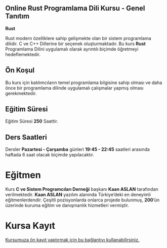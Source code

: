 ## Online Rust Programlama Dili Kursu - Genel Tanıtım
<b>Rust</b>  

Rust modern özelliklere sahip gelişmekte olan bir sistem programlama dilidir. C ve C++ Dillerine bir seçenek oluşturmaktadır. Bu kurs __Rust__ Programlama Dilini uygulamalı olarak ayrıntılı biçimde öğretmeyi hedeflemektedir.
  
## Ön Koşul
Bu kurs için katılımcıların temel programlama bilgisine sahip olması ve daha önce bir programlama dilinde uygulamalı çalışmalar yapmış olması gerekmektedir.

## Eğitim Süresi
Eğitim Süresi __250__ Saattir. 

## Ders Saatleri
Dersler __Pazartesi - Çarşamba__ günleri __19:45 - 22:45__ saatleri arasında haftada 6 saat olacak biçimde yapılacaktır. 

# Eğitmen
Kurs __C ve Sistem Programcıları Derneği__ başkanı __Kaan ASLAN__ tarafından verilmektedir. __Kaan ASLAN__ yazılım alanında Türkiye’deki en deneyimli eğitmenlerdendir. Çeşitli pozisyonlarda onlarca projede bulunmuş, __200__’ün üzerinde kuruma eğitim ve danışmanlık hizmetleri vermiştir. 

# Kursa Kayıt
[Kursumuza ön kayıt yaptırmak için bu bağlantıyı kullanabilirsiniz.](https://us02web.zoom.us/meeting/register/tZYpc-6vpjotGtUIE3aLDdzRK2G7mN6beDba#/registration)
